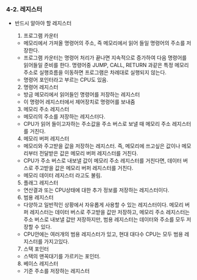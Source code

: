 ### 4-2. 레지스터

- 반드시 알아야 할 레지스터

  1. 프로그램 카운터

  - 메모리에서 가져올 명령어의 주소, 즉 메모리에서 읽어 들일 명령어의 주소를 저장한다.
  - 프로그램 카운터는 명령어 처리가 끝나면 지속적으로 증가하여 다음 명령어를 읽어들일 준비를 한다.
    명령어중 JUMP, CALL, RETURN 과같은 특정 메모리 주소로 실행흐름을 이동하면 프로그램은 차례대로 실행되지 않는다.
  - 명령어 포인터라고 부르는 CPU도 있음.

  2. 명령어 레지스터

  - 방금 메모리에서 읽어들인 명령어를 저장하는 레지스터
  - 이 명령어 레지스터에서 제어장치로 명령어를 보내줌

  3. 메모리 주소 레지스터

  - 메모리의 주소를 저장하는 레지스터다.
  - CPU가 읽어 들이고자하는 주소값을 주소 버스로 보낼 때 메모리 주소 레지스터를 거친다.

  4. 메모리 버퍼 레지스터

  - 메모리와 주고받을 값을 저장하는 레지스터. 즉, 메모리에 쓰고싶은 값이나 메모리부터 전달받은 값은 메모리 버퍼 레지스터를 거친다.
  - CPU가 주소 버스로 내보낼 값이 메모리 주소 레지스터를 거친다면, 데이터 버스로 주고받을 값은 메모리 버퍼 레지스터를 거친다.
  - 메모리 데이터 레지스터 라고도 불림.

  5. 플래그 레지스터

  - 연산결과 또는 CPU상태에 대한 추가 정보를 저장하는 레지스터이다.

  6. 범용 레지스터

  - 다양하고 일반적인 상황에서 자유롭게 사용할 수 있는 레지스터이다.
    메모리 버퍼 레지스터는 데이터 버스로 주고받을 값만 저장하고, 메모리 주소 레지스터는 주소 버스로 내보낼 값만 저장하지만,
    범용 레지스터는 데이터와 주소를 모두 저장할 수 있다.
  - CPU안에는 여러개의 범용 레지스터가 있고, 현대 대다수 CPU는 모두 범용 레지스터를 가지고있다.

  7. 스택 포인터

  - 스택의 맨꼭대기를 가르키는 포인터.

  8. 베이스 레지스터

  - 기준 주소를 저장하는 레지스터
